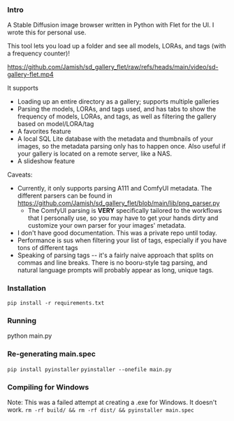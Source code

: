 ### Intro

A Stable Diffusion image browser written in Python with Flet for the UI. I wrote this for personal use.

This tool lets you load up a folder and see all models, LORAs, and tags (with a frequency counter)! 

https://github.com/Jamish/sd_gallery_flet/raw/refs/heads/main/video/sd-gallery-flet.mp4

It supports
* Loading up an entire directory as a gallery; supports multiple galleries
* Parsing the models, LORAs, and tags used, and has tabs to show the frequency of models, LORAs, and tags, as well as filtering the gallery based on model/LORA/tag
* A favorites feature
* A local SQL Lite database with the metadata and thumbnails of your images, so the metadata parsing only has to happen once. Also useful if your gallery is located on a remote server, like a NAS.
* A slideshow feature

Caveats:
* Currently, it only supports parsing A111 and ComfyUI metadata. The different parsers can be found in https://github.com/Jamish/sd_gallery_flet/blob/main/lib/png_parser.py
  * The ComfyUI parsing is **VERY** specifically tailored to the workflows that I personally use, so you may have to get your hands dirty and customize your own parser for your images' metadata.
* I don't have good documentation. This was a private repo until today.
* Performance is sus when filtering your list of tags, especially if you have tons of different tags
* Speaking of parsing tags -- it's a fairly naive approach that splits on commas and line breaks. There is no booru-style tag parsing, and natural language prompts will probably appear as long, unique tags.

### Installation
`pip install -r requirements.txt`

### Running
python main.py

### Re-generating main.spec
`pip install pyinstaller`
`pyinstaller --onefile main.py`

### Compiling for Windows
Note: This was a failed attempt at creating a .exe for Windows. It doesn't work.
`rm -rf build/ && rm -rf dist/ && pyinstaller main.spec`
